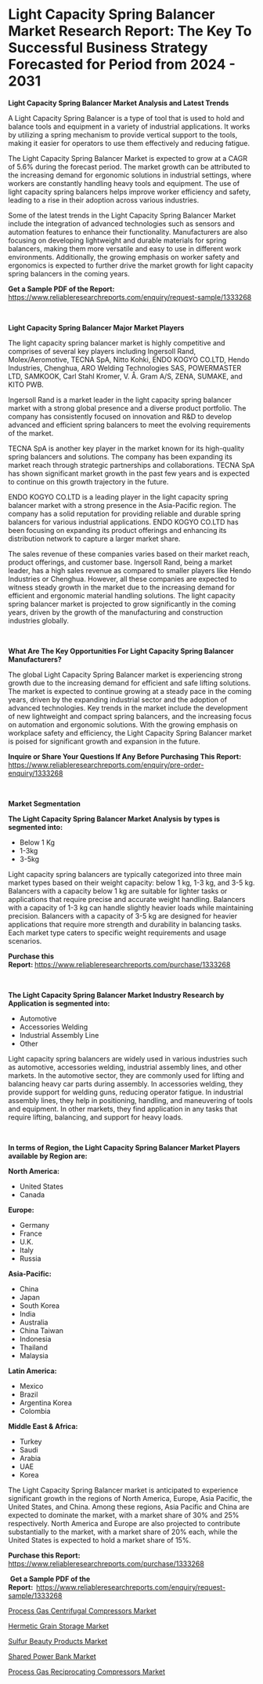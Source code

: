 <p><h1>Light Capacity Spring Balancer Market Research Report: The Key To Successful Business Strategy Forecasted for Period from 2024 - 2031</h1></p><p><strong>Light Capacity Spring Balancer Market Analysis and Latest Trends</strong></p>
<p><p>A Light Capacity Spring Balancer is a type of tool that is used to hold and balance tools and equipment in a variety of industrial applications. It works by utilizing a spring mechanism to provide vertical support to the tools, making it easier for operators to use them effectively and reducing fatigue.</p><p>The Light Capacity Spring Balancer Market is expected to grow at a CAGR of 5.6% during the forecast period. The market growth can be attributed to the increasing demand for ergonomic solutions in industrial settings, where workers are constantly handling heavy tools and equipment. The use of light capacity spring balancers helps improve worker efficiency and safety, leading to a rise in their adoption across various industries.</p><p>Some of the latest trends in the Light Capacity Spring Balancer Market include the integration of advanced technologies such as sensors and automation features to enhance their functionality. Manufacturers are also focusing on developing lightweight and durable materials for spring balancers, making them more versatile and easy to use in different work environments. Additionally, the growing emphasis on worker safety and ergonomics is expected to further drive the market growth for light capacity spring balancers in the coming years.</p></p>
<p><strong>Get a Sample PDF of the Report:&nbsp;</strong> <a href="https://www.reliableresearchreports.com/enquiry/request-sample/1333268">https://www.reliableresearchreports.com/enquiry/request-sample/1333268</a></p>
<p>&nbsp;</p>
<p><strong>Light Capacity Spring Balancer Major Market Players</strong></p>
<p><p>The light capacity spring balancer market is highly competitive and comprises of several key players including Ingersoll Rand, Molex/Aeromotive, TECNA SpA, Nitto Kohki, ENDO KOGYO CO.LTD, Hendo Industries, Chenghua, ARO Welding Technologies SAS, POWERMASTER LTD, SAMKOOK, Carl Stahl Kromer, V. Å. Gram A/S, ZENA, SUMAKE, and KITO PWB.</p><p>Ingersoll Rand is a market leader in the light capacity spring balancer market with a strong global presence and a diverse product portfolio. The company has consistently focused on innovation and R&D to develop advanced and efficient spring balancers to meet the evolving requirements of the market.</p><p>TECNA SpA is another key player in the market known for its high-quality spring balancers and solutions. The company has been expanding its market reach through strategic partnerships and collaborations. TECNA SpA has shown significant market growth in the past few years and is expected to continue on this growth trajectory in the future.</p><p>ENDO KOGYO CO.LTD is a leading player in the light capacity spring balancer market with a strong presence in the Asia-Pacific region. The company has a solid reputation for providing reliable and durable spring balancers for various industrial applications. ENDO KOGYO CO.LTD has been focusing on expanding its product offerings and enhancing its distribution network to capture a larger market share.</p><p>The sales revenue of these companies varies based on their market reach, product offerings, and customer base. Ingersoll Rand, being a market leader, has a high sales revenue as compared to smaller players like Hendo Industries or Chenghua. However, all these companies are expected to witness steady growth in the market due to the increasing demand for efficient and ergonomic material handling solutions. The light capacity spring balancer market is projected to grow significantly in the coming years, driven by the growth of the manufacturing and construction industries globally.</p></p>
<p>&nbsp;</p>
<p><strong>What Are The Key Opportunities For Light Capacity Spring Balancer Manufacturers?</strong></p>
<p><p>The global Light Capacity Spring Balancer market is experiencing strong growth due to the increasing demand for efficient and safe lifting solutions. The market is expected to continue growing at a steady pace in the coming years, driven by the expanding industrial sector and the adoption of advanced technologies. Key trends in the market include the development of new lightweight and compact spring balancers, and the increasing focus on automation and ergonomic solutions. With the growing emphasis on workplace safety and efficiency, the Light Capacity Spring Balancer market is poised for significant growth and expansion in the future.</p></p>
<p><strong>Inquire or Share Your Questions If Any Before Purchasing This Report:</strong> <a href="https://www.reliableresearchreports.com/enquiry/pre-order-enquiry/1333268">https://www.reliableresearchreports.com/enquiry/pre-order-enquiry/1333268</a></p>
<p>&nbsp;</p>
<p><strong>Market Segmentation</strong></p>
<p><strong>The Light Capacity Spring Balancer Market Analysis by types is segmented into:</strong></p>
<p><ul><li>Below 1 Kg</li><li>1-3kg</li><li>3-5kg</li></ul></p>
<p><p>Light capacity spring balancers are typically categorized into three main market types based on their weight capacity: below 1 kg, 1-3 kg, and 3-5 kg. Balancers with a capacity below 1 kg are suitable for lighter tasks or applications that require precise and accurate weight handling. Balancers with a capacity of 1-3 kg can handle slightly heavier loads while maintaining precision. Balancers with a capacity of 3-5 kg are designed for heavier applications that require more strength and durability in balancing tasks. Each market type caters to specific weight requirements and usage scenarios.</p></p>
<p><strong>Purchase this Report:&nbsp;</strong><a href="https://www.reliableresearchreports.com/purchase/1333268">https://www.reliableresearchreports.com/purchase/1333268</a></p>
<p>&nbsp;</p>
<p><strong>The Light Capacity Spring Balancer Market Industry Research by Application is segmented into:</strong></p>
<p><ul><li>Automotive</li><li>Accessories Welding</li><li>Industrial Assembly Line</li><li>Other</li></ul></p>
<p><p>Light capacity spring balancers are widely used in various industries such as automotive, accessories welding, industrial assembly lines, and other markets. In the automotive sector, they are commonly used for lifting and balancing heavy car parts during assembly. In accessories welding, they provide support for welding guns, reducing operator fatigue. In industrial assembly lines, they help in positioning, handling, and maneuvering of tools and equipment. In other markets, they find application in any tasks that require lifting, balancing, and support for heavy loads.</p></p>
<p>&nbsp;</p>
<p><strong>In terms of Region, the Light Capacity Spring Balancer Market Players available by Region are:</strong></p>
<p>
    <p> <strong> North America: </strong>
        <ul>
            <li>United States</li>
            <li>Canada</li>
        </ul>
        </p> 
    <p> <strong> Europe: </strong>
        <ul>
            <li>Germany</li>
            <li>France</li>
            <li>U.K.</li>
            <li>Italy</li>
            <li>Russia</li>
        </ul>
        </p> 
    <p> <strong> Asia-Pacific: </strong>
        <ul>
            <li>China</li>
            <li>Japan</li>
            <li>South Korea</li>
            <li>India</li>
            <li>Australia</li>
            <li>China Taiwan</li>
            <li>Indonesia</li>
            <li>Thailand</li>
            <li>Malaysia</li>
        </ul>
        </p> 
    <p> <strong> Latin America: </strong>
        <ul>
            <li>Mexico</li>
            <li>Brazil</li>
            <li>Argentina Korea</li>
            <li>Colombia</li>
        </ul>
        </p> 
    <p> <strong> Middle East & Africa: </strong>
        <ul>
            <li>Turkey</li>
            <li>Saudi</li>
            <li>Arabia</li>
            <li>UAE</li>
            <li>Korea</li>
        </ul>
    </p>
    </p>
<p><p>The Light Capacity Spring Balancer market is anticipated to experience significant growth in the regions of North America, Europe, Asia Pacific, the United States, and China. Among these regions, Asia Pacific and China are expected to dominate the market, with a market share of 30% and 25% respectively. North America and Europe are also projected to contribute substantially to the market, with a market share of 20% each, while the United States is expected to hold a market share of 15%.</p></p>
<p><strong>Purchase this Report: </strong><a href="https://www.reliableresearchreports.com/purchase/1333268">https://www.reliableresearchreports.com/purchase/1333268</a></p>
<p>&nbsp;<strong>Get a Sample PDF of the Report:&nbsp;&nbsp;</strong><a href="https://www.reliableresearchreports.com/enquiry/request-sample/1333268">https://www.reliableresearchreports.com/enquiry/request-sample/1333268</a></p>
<p><strong></strong></p>
<p><p><a href="https://github.com/laholand/Market-Research-Report-List-2/blob/main/process-gas-centrifugal-compressors-market.md">Process Gas Centrifugal Compressors Market</a></p><p><a href="https://medium.com/p/9275483a5a43/edit">Hermetic Grain Storage Market</a></p><p><a href="https://medium.com/p/0f9761b1d987/edit">Sulfur Beauty Products Market</a></p><p><a href="https://medium.com/p/dcfb5e0315f6/edit">Shared Power Bank Market</a></p><p><a href="https://github.com/PeterParrish5/Market-Research-Report-List-3/blob/main/process-gas-reciprocating-compressors-market.md">Process Gas Reciprocating Compressors Market</a></p></p>